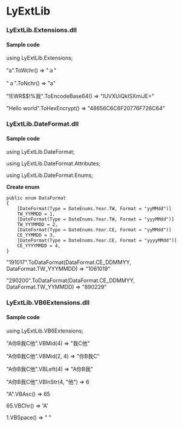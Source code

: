 # LyExtLib


<H3>LyExtLib.Extensions.dll</H3>
<H4>Sample code</H4>
<p>using LyExtLib.Extensions;</p>
<p>"a".ToWchr() => "ａ"</p>
<p>"ａ".ToNchr() => "a"</p>
<p>"!EWR$$!%我".ToEncodeBase64() => "IUVXUiQkISXmiJE="</p>
<p>"Hello world".ToHexEncrypt() => "48656C6C6F20776F726C64"</p>

<H3>LyExtLib.DateFormat.dll</H3>
<H4>Sample code</H4>
<p>using LyExtLib.DateFormat;</p>
<p>using LyExtLib.DateFormat.Attributes;</p>
<p>using LyExtLib.DateFormat.Enums;</p>
<p><B>Create enum</B></p>

    public enum DataFormat
    {
        [DateFormat(Type = DateEnums.Year.TW, Format = "yyMMdd")]
        TW_YYMMDD = 1,
        [DateFormat(Type = DateEnums.Year.TW, Format = "yyyMMdd")]
        TW_YYYMMDD = 2,
        [DateFormat(Type = DateEnums.Year.CE, Format = "yyMMdd")]
        CE_YYMMDD = 3,
        [DateFormat(Type = DateEnums.Year.CE, Format = "yyyyMMdd")]
        CE_YYYYMMDD = 4,
    }
    
<p>"191017".ToDataFormat<DataFormat>(DataFormat.CE_DDMMYY, DataFormat.TW_YYYMMDD) => "1061019"</p>
<p>"290200".ToDataFormat<DataFormat>(DataFormat.CE_DDMMYY, DataFormat.TW_YYMMDD) => "890229"</p>
    
    
<H3>LyExtLib.VB6Extensions.dll</H3>
<H4>Sample code</H4>
<p>using LyExtLib.VB6Extensions;</p>
<p>"A你B我C他".VBMid(4) => "我C他"</p>
<p>"A你B我C他".VBMid(2, 4) => "你B我C"</p>
<p>"A你B我C他".VBLeft(4) => "A你B我"</p>
<p>"A你B我C他".VBInStr(4, "他") => 6</p>
<p>"A".VBAsc() => 65</p>
<p>65.VBChr() => 'A'</p>
<p>1.VBSpace() => " "</p>

